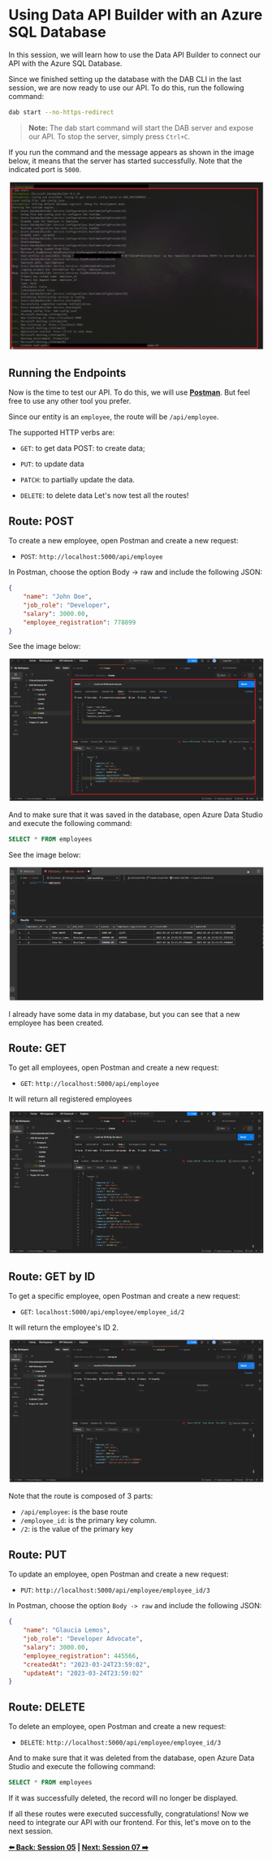 # Using Data API Builder with an Azure SQL Database

In this session, we will learn how to use the Data API Builder to connect our API with the Azure SQL Database.

Since we finished setting up the database with the DAB CLI in the last session, we are now ready to use our API. To do this, run the following command:

```bash
dab start --no-https-redirect
```

> **Note:** The dab start command will start the DAB server and expose our API. To stop the server, simply press `Ctrl+C`.

If you run the command and the message appears as shown in the image below, it means that the server has started successfully. Note that the indicated port is `5000`.

![image-18](./../../workshop-images/image-18.jpg)

## Running the Endpoints 

Now is the time to test our API. To do this, we will use **[Postman](https://www.postman.com/)**. But feel free to use any other tool you prefer.

Since our entity is an `employee`, the route will be `/api/employee`.

The supported HTTP verbs are:

- `GET`: to get data POST: to create data;

- `PUT`: to update data

- `PATCH`: to partially update the data.

- `DELETE`: to delete data Let's now test all the routes!

## Route: POST 

To create a new employee, open Postman and create a new request:

- `POST`: `http://localhost:5000/api/employee`

In Postman, choose the option Body -> raw and include the following JSON:

```json
{
    "name": "John Doe",
    "job_role": "Developer",
    "salary": 3000.00,
    "employee_registration": 778899
}
```

See the image below:

![image-19](./../../workshop-images/image-19.jpg)

And to make sure that it was saved in the database, open Azure Data Studio and execute the following command:

```sql
SELECT * FROM employees
```

See the image below:

![image-20](./../../workshop-images/image-20.jpg)

I already have some data in my database, but you can see that a new employee has been created.

## Route: GET 

To get all employees, open Postman and create a new request:

- `GET`: `http://localhost:5000/api/employee `

It will return all registered employees

![image-21](./../../workshop-images/image-21.jpg)

## Route: GET by ID 

To get a specific employee, open Postman and create a new request:

- `GET`: `localhost:5000/api/employee/employee_id/2 `

It will return the employee's ID 2.

![image-22](./../../workshop-images/image-22.jpg)

Note that the route is composed of 3 parts:

- `/api/employee`: is the base route 
- `/employee_id`: is the primary key column. 
- `/2`: is the value of the primary key 

## Route: PUT 

To update an employee, open Postman and create a new request:

- `PUT`: `http://localhost:5000/api/employee/employee_id/3` 

In Postman, choose the option `Body -> raw` and include the following JSON:


```json
{
    "name": "Glaucia Lemos",
    "job_role": "Developer Advocate",
    "salary": 3000.00,
    "employee_registration": 445566,
    "createdAt": "2023-03-24T23:59:02",
    "updateAt": "2023-03-24T23:59:02"
}
```

## Route: DELETE 

To delete an employee, open Postman and create a new request:

- `DELETE`: `http://localhost:5000/api/employee/employee_id/3` 

And to make sure that it was deleted from the database, open Azure Data Studio and execute the following command:

```sql
SELECT * FROM employees
```

 If it was successfully deleted, the record will no longer be displayed.

If all these routes were executed successfully, congratulations! Now we need to integrate our API with our frontend. For this, let's move on to the next session.

**[⬅️ Back: Session 05](./05-session.md) | **[Next: Session 07 ➡️](./07-session.md)****
